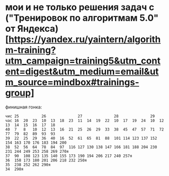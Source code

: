 # мои и не только решения задач с ("Тренировок по алгоритмам 5.0" от Яндекса)[https://yandex.ru/yaintern/algorithm-training?utm_campaign=training5&utm_content=digest&utm_medium=email&utm_source=mindbox#trainings-group]

финишная гонка:
```
чис 25          26              27              28              29
час 16  20  23  10  13  18  23  11  14  19  22  10  17  19  24  10  12  13  14  15  16  17  18
40  7   8   10  12  13  16  21  25  26  29  33  38  45  47  57  71  72  77  79  82  89  93  93
39  22  25  29  36  40  16  52  61  65  81  88  101 114 123 137 152 154 163 170 176 183 194 200
38  52  56  64  78  84  97  116 127 130 138 147 166 181 188 204 230 231 244 249 253 258 269 270я
37  90  108 123 135 140 155 173 190 194 206 217 240 257я 
36  158 173 180 201 206 218 232 250я
35  238 252 262 290я
34  290я 
```

